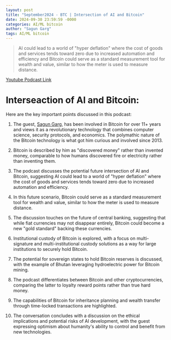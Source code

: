 ```yaml
---
layout: post
title: "September2024 - BTC | Intersection of AI and Bitcoin"
date: 2024-09-30 23:59:59 -0000
categories: AI/ML bitcoin
author: "Sagun Garg"
tags: AI/ML bitcoin
---
```


> AI could lead to a world of "hyper deflation" where the cost of goods and services tends toward zero due to increased automation and efficiency and Bitcoin could serve as a standard measurement tool for wealth and value, similar to how the meter is used to measure distance.

[Youtube Podcast Link](https://youtu.be/kvX7QBVNL_M?si=bEZewkTPFeOlLecS)

# Interseaction of AI and Bitcoin:

Here are the key important points discussed in this podcast:

1. The guest, [Sagun Garg](https://x.com/sagungarg), has been involved in Bitcoin for over 11+ years and views it as a revolutionary technology that combines computer science, security protocols, and economics. The polymathic nature of the Bitcoin technology is what got him curious and involved since 2013. 

2. Bitcoin is described by him as "discovered money" rather than invented money, comparable to how humans discovered fire or electricity rather than inventing them.

3. The podcast discusses the potential future intersection of AI and Bitcoin, suggesting AI could lead to a world of "hyper deflation" where the cost of goods and services tends toward zero due to increased automation and efficiency.

4. In this future scenario, Bitcoin could serve as a standard measurement tool for wealth and value, similar to how the meter is used to measure distance.

5. The discussion touches on the future of central banking, suggesting that while fiat currencies may not disappear entirely, Bitcoin could become a new "gold standard" backing these currencies.

6. Institutional custody of Bitcoin is explored, with a focus on multi-signature and multi-institutional custody solutions as a way for large institutions to securely hold Bitcoin.

7. The potential for sovereign states to hold Bitcoin reserves is discussed, with the example of Bhutan leveraging hydroelectric power for Bitcoin mining.

8. The podcast differentiates between Bitcoin and other cryptocurrencies, comparing the latter to loyalty reward points rather than true hard money.

9. The capabilities of Bitcoin for inheritance planning and wealth transfer through time-locked transactions are highlighted.

10. The conversation concludes with a discussion on the ethical implications and potential risks of AI development, with the guest expressing optimism about humanity's ability to control and benefit from new technologies.